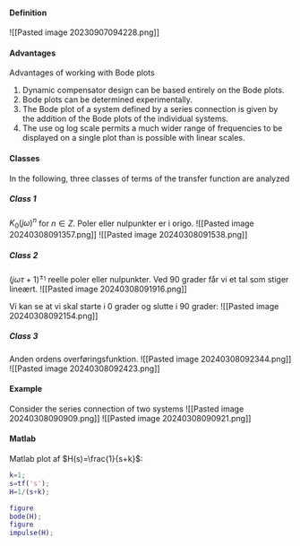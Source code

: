 #### Definition
![[Pasted image 20230907094228.png]]

#### Advantages
Advantages of working with Bode plots
1. Dynamic compensator design can be based entirely on the Bode plots. 
2. Bode plots can be determined experimentally.
3. The Bode plot of a system defined by a series connection is given by the addition of the Bode plots of the individual systems.
4. The use og log scale permits a much wider range of frequencies to be displayed on a single plot than is possible with linear scales.

#### Classes
In the following, three classes of terms of the transfer function are analyzed
##### Class 1
$K_{0}(j\omega )^n$ for $n \in Z$. Poler eller nulpunkter er i origo.
![[Pasted image 20240308091357.png]]
![[Pasted image 20240308091538.png]]

##### Class 2
$(j\omega \tau+1)^{\pm_{1}}$ reelle poler eller nulpunkter.
Ved 90 grader får vi et tal som stiger lineært.
![[Pasted image 20240308091916.png]]

Vi kan se at vi skal starte i 0 grader og slutte i 90 grader:
![[Pasted image 20240308092154.png]]

##### Class 3
Anden ordens overføringsfunktion.
![[Pasted image 20240308092344.png]]
![[Pasted image 20240308092423.png]]


#### Example
Consider the series connection of two systems
![[Pasted image 20240308090909.png]]
![[Pasted image 20240308090921.png]]

#### Matlab
Matlab plot af $H(s)=\frac{1}{s+k}$:
```Matlab
k=1;
s=tf('s');
H=1/(s+k);

figure
bode(H);
figure
impulse(H);
```